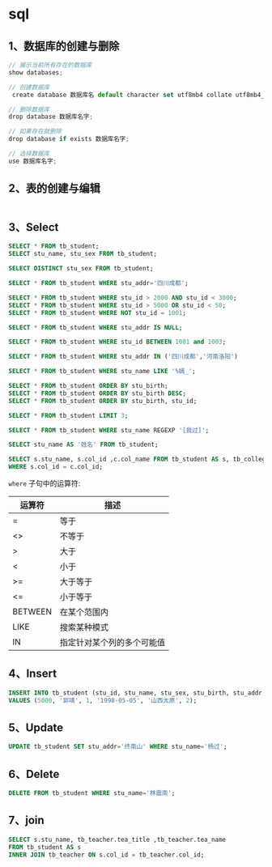 # sql

## 1、数据库的创建与删除

```javascript
// 展示当前所有存在的数据库
show databases;

// 创建数据库
 create database 数据库名 default character set utf8mb4 collate utf8mb4_general_ci;

// 删除数据库
drop database 数据库名字;

// 如果存在就删除
drop database if exists 数据库名字;

// 选择数据库
use 数据库名字;
```

## 2、表的创建与编辑

```javascript

```

## 3、Select

```sql
SELECT * FROM tb_student;
SELECT stu_name, stu_sex FROM tb_student;

SELECT DISTINCT stu_sex FROM tb_student;

SELECT * FROM tb_student WHERE stu_addr='四川成都';

SELECT * FROM tb_student WHERE stu_id > 2000 AND stu_id < 3000;
SELECT * FROM tb_student WHERE stu_id > 5000 OR stu_id < 50;
SELECT * FROM tb_student WHERE NOT stu_id = 1001;

SELECT * FROM tb_student WHERE stu_addr IS NULL;

SELECT * FROM tb_student WHERE stu_id BETWEEN 1001 and 1003;

SELECT * FROM tb_student WHERE stu_addr IN ('四川成都','河南洛阳')

SELECT * FROM tb_student WHERE stu_name LIKE '%嫣_';

SELECT * FROM tb_student ORDER BY stu_birth;
SELECT * FROM tb_student ORDER BY stu_birth DESC;
SELECT * FROM tb_student ORDER BY stu_birth, stu_id;

SELECT * FROM tb_student LIMIT 3;

SELECT * FROM tb_student WHERE stu_name REGEXP '[我过]';

SELECT stu_name AS '姓名' FROM tb_student;

SELECT s.stu_name, s.col_id ,c.col_name FROM tb_student AS s, tb_college AS c
WHERE s.col_id = c.col_id;
```

`where` 子句中的运算符:

| 运算符  | 描述                       |
| ------- | -------------------------- |
| =       | 等于                       |
| <>      | 不等于                     |
| >       | 大于                       |
| <       | 小于                       |
| >=      | 大于等于                   |
| <=      | 小于等于                   |
| BETWEEN | 在某个范围内               |
| LIKE    | 搜索某种模式               |
| IN      | 指定针对某个列的多个可能值 |

## 4、Insert

```sql
INSERT INTO tb_student (stu_id, stu_name, stu_sex, stu_birth, stu_addr, col_id)
VALUES (5000, '郭靖', 1, '1998-05-05', '山西太原', 2);
```

## 5、Update

```sql
UPDATE tb_student SET stu_addr='终南山' WHERE stu_name='杨过';
```

## 6、Delete

```sql
DELETE FROM tb_student WHERE stu_name='林震南';
```

## 7、join 

```sql
SELECT s.stu_name, tb_teacher.tea_title ,tb_teacher.tea_name 
FROM tb_student AS s 
INNER JOIN tb_teacher ON s.col_id = tb_teacher.col_id;
```